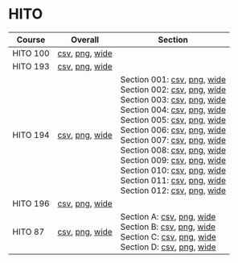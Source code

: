 # HITO

| Course | Overall | Section |
| ------ | ------- | ------- |
| HITO 100 | [csv](https://github.com/UCSD-Historical-Enrollment-Data/2025Fall/blob/main/overall/HITO%20100.csv), [png](https://raw.githubusercontent.com/UCSD-Historical-Enrollment-Data/2025Fall/main/plot_overall/HITO%20100.png), [wide](https://raw.githubusercontent.com/UCSD-Historical-Enrollment-Data/2025Fall/main/plot_overall_wide/HITO%20100.png) |  |
| HITO 193 | [csv](https://github.com/UCSD-Historical-Enrollment-Data/2025Fall/blob/main/overall/HITO%20193.csv), [png](https://raw.githubusercontent.com/UCSD-Historical-Enrollment-Data/2025Fall/main/plot_overall/HITO%20193.png), [wide](https://raw.githubusercontent.com/UCSD-Historical-Enrollment-Data/2025Fall/main/plot_overall_wide/HITO%20193.png) |  |
| HITO 194 | [csv](https://github.com/UCSD-Historical-Enrollment-Data/2025Fall/blob/main/overall/HITO%20194.csv), [png](https://raw.githubusercontent.com/UCSD-Historical-Enrollment-Data/2025Fall/main/plot_overall/HITO%20194.png), [wide](https://raw.githubusercontent.com/UCSD-Historical-Enrollment-Data/2025Fall/main/plot_overall_wide/HITO%20194.png) | Section 001: [csv](https://github.com/UCSD-Historical-Enrollment-Data/2025Fall/blob/main/section/HITO%20194_001.csv), [png](https://raw.githubusercontent.com/UCSD-Historical-Enrollment-Data/2025Fall/main/plot_section/HITO%20194_001.png), [wide](https://raw.githubusercontent.com/UCSD-Historical-Enrollment-Data/2025Fall/main/plot_section_wide/HITO%20194_001.png)<br>Section 002: [csv](https://github.com/UCSD-Historical-Enrollment-Data/2025Fall/blob/main/section/HITO%20194_002.csv), [png](https://raw.githubusercontent.com/UCSD-Historical-Enrollment-Data/2025Fall/main/plot_section/HITO%20194_002.png), [wide](https://raw.githubusercontent.com/UCSD-Historical-Enrollment-Data/2025Fall/main/plot_section_wide/HITO%20194_002.png)<br>Section 003: [csv](https://github.com/UCSD-Historical-Enrollment-Data/2025Fall/blob/main/section/HITO%20194_003.csv), [png](https://raw.githubusercontent.com/UCSD-Historical-Enrollment-Data/2025Fall/main/plot_section/HITO%20194_003.png), [wide](https://raw.githubusercontent.com/UCSD-Historical-Enrollment-Data/2025Fall/main/plot_section_wide/HITO%20194_003.png)<br>Section 004: [csv](https://github.com/UCSD-Historical-Enrollment-Data/2025Fall/blob/main/section/HITO%20194_004.csv), [png](https://raw.githubusercontent.com/UCSD-Historical-Enrollment-Data/2025Fall/main/plot_section/HITO%20194_004.png), [wide](https://raw.githubusercontent.com/UCSD-Historical-Enrollment-Data/2025Fall/main/plot_section_wide/HITO%20194_004.png)<br>Section 005: [csv](https://github.com/UCSD-Historical-Enrollment-Data/2025Fall/blob/main/section/HITO%20194_005.csv), [png](https://raw.githubusercontent.com/UCSD-Historical-Enrollment-Data/2025Fall/main/plot_section/HITO%20194_005.png), [wide](https://raw.githubusercontent.com/UCSD-Historical-Enrollment-Data/2025Fall/main/plot_section_wide/HITO%20194_005.png)<br>Section 006: [csv](https://github.com/UCSD-Historical-Enrollment-Data/2025Fall/blob/main/section/HITO%20194_006.csv), [png](https://raw.githubusercontent.com/UCSD-Historical-Enrollment-Data/2025Fall/main/plot_section/HITO%20194_006.png), [wide](https://raw.githubusercontent.com/UCSD-Historical-Enrollment-Data/2025Fall/main/plot_section_wide/HITO%20194_006.png)<br>Section 007: [csv](https://github.com/UCSD-Historical-Enrollment-Data/2025Fall/blob/main/section/HITO%20194_007.csv), [png](https://raw.githubusercontent.com/UCSD-Historical-Enrollment-Data/2025Fall/main/plot_section/HITO%20194_007.png), [wide](https://raw.githubusercontent.com/UCSD-Historical-Enrollment-Data/2025Fall/main/plot_section_wide/HITO%20194_007.png)<br>Section 008: [csv](https://github.com/UCSD-Historical-Enrollment-Data/2025Fall/blob/main/section/HITO%20194_008.csv), [png](https://raw.githubusercontent.com/UCSD-Historical-Enrollment-Data/2025Fall/main/plot_section/HITO%20194_008.png), [wide](https://raw.githubusercontent.com/UCSD-Historical-Enrollment-Data/2025Fall/main/plot_section_wide/HITO%20194_008.png)<br>Section 009: [csv](https://github.com/UCSD-Historical-Enrollment-Data/2025Fall/blob/main/section/HITO%20194_009.csv), [png](https://raw.githubusercontent.com/UCSD-Historical-Enrollment-Data/2025Fall/main/plot_section/HITO%20194_009.png), [wide](https://raw.githubusercontent.com/UCSD-Historical-Enrollment-Data/2025Fall/main/plot_section_wide/HITO%20194_009.png)<br>Section 010: [csv](https://github.com/UCSD-Historical-Enrollment-Data/2025Fall/blob/main/section/HITO%20194_010.csv), [png](https://raw.githubusercontent.com/UCSD-Historical-Enrollment-Data/2025Fall/main/plot_section/HITO%20194_010.png), [wide](https://raw.githubusercontent.com/UCSD-Historical-Enrollment-Data/2025Fall/main/plot_section_wide/HITO%20194_010.png)<br>Section 011: [csv](https://github.com/UCSD-Historical-Enrollment-Data/2025Fall/blob/main/section/HITO%20194_011.csv), [png](https://raw.githubusercontent.com/UCSD-Historical-Enrollment-Data/2025Fall/main/plot_section/HITO%20194_011.png), [wide](https://raw.githubusercontent.com/UCSD-Historical-Enrollment-Data/2025Fall/main/plot_section_wide/HITO%20194_011.png)<br>Section 012: [csv](https://github.com/UCSD-Historical-Enrollment-Data/2025Fall/blob/main/section/HITO%20194_012.csv), [png](https://raw.githubusercontent.com/UCSD-Historical-Enrollment-Data/2025Fall/main/plot_section/HITO%20194_012.png), [wide](https://raw.githubusercontent.com/UCSD-Historical-Enrollment-Data/2025Fall/main/plot_section_wide/HITO%20194_012.png) |
| HITO 196 | [csv](https://github.com/UCSD-Historical-Enrollment-Data/2025Fall/blob/main/overall/HITO%20196.csv), [png](https://raw.githubusercontent.com/UCSD-Historical-Enrollment-Data/2025Fall/main/plot_overall/HITO%20196.png), [wide](https://raw.githubusercontent.com/UCSD-Historical-Enrollment-Data/2025Fall/main/plot_overall_wide/HITO%20196.png) |  |
| HITO 87 | [csv](https://github.com/UCSD-Historical-Enrollment-Data/2025Fall/blob/main/overall/HITO%2087.csv), [png](https://raw.githubusercontent.com/UCSD-Historical-Enrollment-Data/2025Fall/main/plot_overall/HITO%2087.png), [wide](https://raw.githubusercontent.com/UCSD-Historical-Enrollment-Data/2025Fall/main/plot_overall_wide/HITO%2087.png) | Section A: [csv](https://github.com/UCSD-Historical-Enrollment-Data/2025Fall/blob/main/section/HITO%2087_A.csv), [png](https://raw.githubusercontent.com/UCSD-Historical-Enrollment-Data/2025Fall/main/plot_section/HITO%2087_A.png), [wide](https://raw.githubusercontent.com/UCSD-Historical-Enrollment-Data/2025Fall/main/plot_section_wide/HITO%2087_A.png)<br>Section B: [csv](https://github.com/UCSD-Historical-Enrollment-Data/2025Fall/blob/main/section/HITO%2087_B.csv), [png](https://raw.githubusercontent.com/UCSD-Historical-Enrollment-Data/2025Fall/main/plot_section/HITO%2087_B.png), [wide](https://raw.githubusercontent.com/UCSD-Historical-Enrollment-Data/2025Fall/main/plot_section_wide/HITO%2087_B.png)<br>Section C: [csv](https://github.com/UCSD-Historical-Enrollment-Data/2025Fall/blob/main/section/HITO%2087_C.csv), [png](https://raw.githubusercontent.com/UCSD-Historical-Enrollment-Data/2025Fall/main/plot_section/HITO%2087_C.png), [wide](https://raw.githubusercontent.com/UCSD-Historical-Enrollment-Data/2025Fall/main/plot_section_wide/HITO%2087_C.png)<br>Section D: [csv](https://github.com/UCSD-Historical-Enrollment-Data/2025Fall/blob/main/section/HITO%2087_D.csv), [png](https://raw.githubusercontent.com/UCSD-Historical-Enrollment-Data/2025Fall/main/plot_section/HITO%2087_D.png), [wide](https://raw.githubusercontent.com/UCSD-Historical-Enrollment-Data/2025Fall/main/plot_section_wide/HITO%2087_D.png) |
